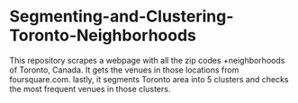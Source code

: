 # Segmenting-and-Clustering-Toronto-Neighborhoods
This repository scrapes a webpage with all the zip codes +neighborhoods of Toronto, Canada. It gets the venues in those locations from foursquare.com. lastly, it segments Toronto area into 5 clusters and checks the most frequent venues in those clusters. 
